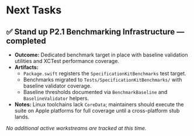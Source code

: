 # Next Tasks

## ✅ Stand up P2.1 Benchmarking Infrastructure — completed
- **Outcome:** Dedicated benchmark target in place with baseline validation utilities and XCTest performance coverage.
- **Artifacts:**
  - `Package.swift` registers the `SpecificationKitBenchmarks` test target.
  - Benchmarks migrated to `Tests/SpecificationKitBenchmarks/` with baseline validator coverage.
  - Baseline thresholds documented via `BenchmarkBaseline` and `BaselineValidator` helpers.
- **Notes:** Linux toolchains lack `CoreData`; maintainers should execute the suite on Apple platforms for full coverage until a cross-platform stub lands.

_No additional active workstreams are tracked at this time._
